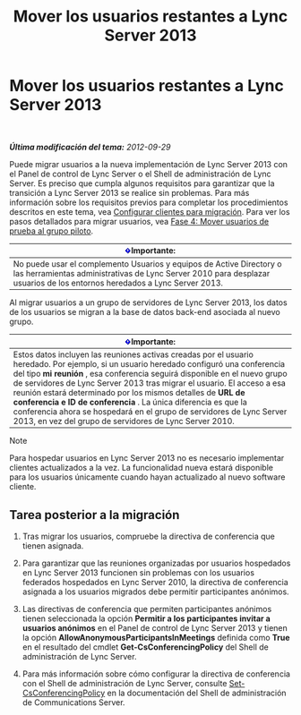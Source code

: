 ﻿---
title: Mover los usuarios restantes a Lync Server 2013
TOCTitle: Mover los usuarios restantes a Lync Server 2013
ms:assetid: 72025e1b-97d1-40e9-8a98-28c018942b48
ms:mtpsurl: https://technet.microsoft.com/es-es/library/JJ688090(v=OCS.15)
ms:contentKeyID: 49889226
ms.date: 01/07/2017
mtps_version: v=OCS.15
ms.translationtype: HT
---

# Mover los usuarios restantes a Lync Server 2013

 

_**Última modificación del tema:** 2012-09-29_

Puede migrar usuarios a la nueva implementación de Lync Server 2013 con el Panel de control de Lync Server o el Shell de administración de Lync Server. Es preciso que cumpla algunos requisitos para garantizar que la transición a Lync Server 2013 se realice sin problemas. Para más información sobre los requisitos previos para completar los procedimientos descritos en este tema, vea [Configurar clientes para migración](configure-clients-for-migration.md). Para ver los pasos detallados para migrar usuarios, vea [Fase 4: Mover usuarios de prueba al grupo piloto](phase-4-move-test-users-to-the-pilot-pool.md).

<table>
<thead>
<tr class="header">
<th><img src="images/Gg425917.important(OCS.15).gif" title="important" alt="important" />Importante:</th>
</tr>
</thead>
<tbody>
<tr class="odd">
<td>No puede usar el complemento Usuarios y equipos de Active Directory o las herramientas administrativas de Lync Server 2010 para desplazar usuarios de los entornos heredados a Lync Server 2013.</td>
</tr>
</tbody>
</table>


Al migrar usuarios a un grupo de servidores de Lync Server 2013, los datos de los usuarios se migran a la base de datos back-end asociada al nuevo grupo.

<table>
<thead>
<tr class="header">
<th><img src="images/Gg425917.important(OCS.15).gif" title="important" alt="important" />Importante:</th>
</tr>
</thead>
<tbody>
<tr class="odd">
<td>Estos datos incluyen las reuniones activas creadas por el usuario heredado. Por ejemplo, si un usuario heredado configuró una conferencia del tipo <strong>mi reunión</strong> , esa conferencia seguirá disponible en el nuevo grupo de servidores de Lync Server 2013 tras migrar el usuario. El acceso a esa reunión estará determinado por los mismos detalles de <strong>URL de conferencia e ID de conferencia</strong> . La única diferencia es que la conferencia ahora se hospedará en el grupo de servidores de Lync Server 2013, en vez del grupo de servidores de Lync Server 2010.</td>
</tr>
</tbody>
</table>



> [!NOTE]
> Para hospedar usuarios en Lync Server 2013 no es necesario implementar clientes actualizados a la vez. La funcionalidad nueva estará disponible para los usuarios únicamente cuando hayan actualizado al nuevo software cliente.



## Tarea posterior a la migración

1.  Tras migrar los usuarios, compruebe la directiva de conferencia que tienen asignada.

2.  Para garantizar que las reuniones organizadas por usuarios hospedados en Lync Server 2013 funcionen sin problemas con los usuarios federados hospedados en Lync Server 2010, la directiva de conferencia asignada a los usuarios migrados debe permitir participantes anónimos.

3.  Las directivas de conferencia que permiten participantes anónimos tienen seleccionada la opción **Permitir a los participantes invitar a usuarios anónimos** en el Panel de control de Lync Server 2013 y tienen la opción **AllowAnonymousParticipantsInMeetings** definida como **True** en el resultado del cmdlet **Get-CsConferencingPolicy** del Shell de administración de Lync Server.

4.  Para más información sobre cómo configurar la directiva de conferencia con el Shell de administración de Lync Server, consulte [Set-CsConferencingPolicy](set-csconferencingpolicy.md) en la documentación del Shell de administración de Communications Server.

